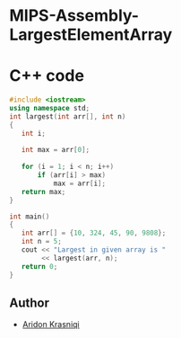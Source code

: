 # MIPS-Assembly-LargestElementArray

  
 # C++ code 
 ```cpp
 #include <iostream>
using namespace std;
int largest(int arr[], int n)
{
    int i;
    
    int max = arr[0];
    
    for (i = 1; i < n; i++)
        if (arr[i] > max)
            max = arr[i];
    return max;
}

int main()
{
    int arr[] = {10, 324, 45, 90, 9808};
    int n = 5;
    cout << "Largest in given array is "
         << largest(arr, n);
    return 0;
}

 
 ```

## Author
- [Aridon Krasniqi](https://github.com/aridonkrasniqii)

